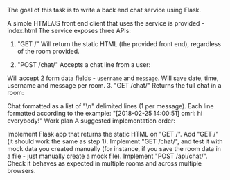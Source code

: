 The goal of this task is to write a back end chat service using Flask.

A simple HTML/JS front end client that uses the service is provided - index.html
The service exposes three APIs:

1. "GET /<room>"
Will return the static HTML (the provided front end), regardless of the room provided.

2. "POST /chat/<room>"
Accepts a chat line from a user:

Will accept 2 form data fields - `username` and `message`. 
Will save date, time, username and message per room.
3. "GET /chat/<room>"
Returns the full chat in a room:

Chat formatted as a list of "\n" delimited lines (1 per message).
Each line formatted according to the example:
"[2018-02-25 14:00:51] omri: hi everybody!"
Work plan
A suggested implementation order:

Implement Flask app that returns the static HTML on "GET /".
Add "GET /<room>" (it should work the same as step 1).
Implement "GET /chat/<room>", and test it with mock data you created manually (for instance, if you save the room data in a file - just manually create a mock file).
Implement "POST /api/chat/<room>". Check it behaves as expected in multiple rooms and across multiple browsers.
